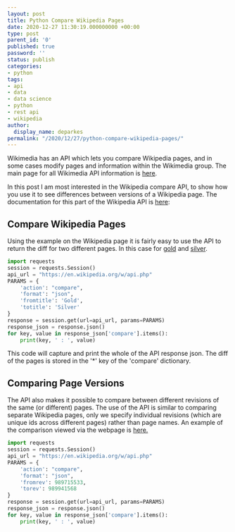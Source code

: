 ```yaml
---
layout: post
title: Python Compare Wikipedia Pages
date: 2020-12-27 11:30:19.000000000 +00:00
type: post
parent_id: '0'
published: true
password: ''
status: publish
categories:
- python
tags:
- api
- data
- data science
- python
- rest api
- wikipedia
author:
  display_name: deparkes
permalink: "/2020/12/27/python-compare-wikipedia-pages/"
---
```

Wikimedia has an API which lets you compare Wikipedia pages, and in some cases modify pages and information within the Wikimedia group. The main page for all Wikimedia API information is <a href="https://www.mediawiki.org/wiki/API:Main_page">here</a>.

In this post I am most interested in the Wikipedia compare API, to show how you use it to see differences between versions of a Wikipedia page. The documentation for this part of the Wikipedia API is <a href="https://www.mediawiki.org/wiki/API:Compare">here</a>:
<h2>Compare Wikipedia Pages</h2>
Using the example on the Wikipedia page it is fairly easy to use the API to return the diff for two different pages. In this case for <a href="https://en.wikipedia.org/wiki/Gold">gold</a> and <a href="https://en.wikipedia.org/wiki/Silver">silver</a>.

```python
import requests
session = requests.Session()
api_url = "https://en.wikipedia.org/w/api.php"
PARAMS = {
    'action': "compare",
    'format': "json",
    'fromtitle': 'Gold',
    'totitle': 'Silver'
}
response = session.get(url=api_url, params=PARAMS)
response_json = response.json()
for key, value in response_json['compare'].items():
    print(key, ' : ', value)
```

This code will capture and print the whole of the API response json. The diff of the pages is stored in the '*' key of the 'compare' dictionary.
<h2>Comparing Page Versions</h2>
The API also makes it possible to compare between different revisions of the same (or different) pages. The use of the API is similar to comparing separate Wikipedia pages, only we specify individual revisions (which are unique ids across different pages) rather than page names.
An example of the comparison viewed via the webpage is <a href="https://en.wikipedia.org/w/index.php?title=Gold&amp;type=revision&amp;diff=989941568&amp;oldid=989715533">here.</a>

```python
import requests
session = requests.Session()
api_url = "https://en.wikipedia.org/w/api.php"
PARAMS = {
    'action': "compare",
    'format': "json",
    'fromrev': 989715533,
    'torev': 989941568
}
response = session.get(url=api_url, params=PARAMS)
response_json = response.json()
for key, value in response_json['compare'].items():
    print(key, ' : ', value)
```

